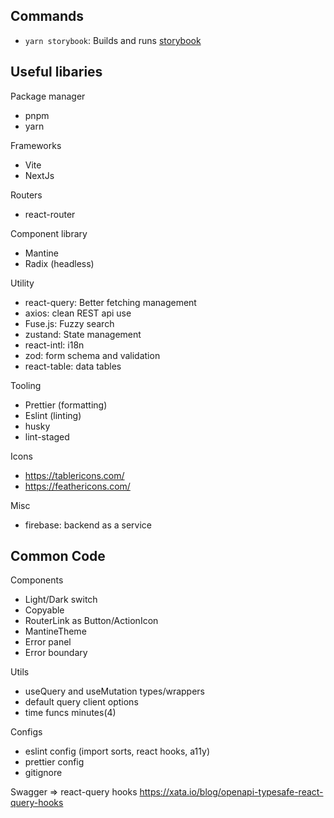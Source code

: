## Commands

- `yarn storybook`: Builds and runs [storybook](https://storybook.js.org/)

## Useful libaries

Package manager

- pnpm
- yarn

Frameworks

- Vite
- NextJs

Routers

- react-router

Component library

- Mantine
- Radix (headless)

Utility

- react-query: Better fetching management
- axios: clean REST api use
- Fuse.js: Fuzzy search
- zustand: State management
- react-intl: i18n
- zod: form schema and validation
- react-table: data tables

Tooling

- Prettier (formatting)
- Eslint (linting)
- husky
- lint-staged

Icons

- https://tablericons.com/
- https://feathericons.com/

Misc

- firebase: backend as a service

## Common Code

Components

- Light/Dark switch
- Copyable
- RouterLink as Button/ActionIcon
- MantineTheme
- Error panel
- Error boundary

Utils

- useQuery and useMutation types/wrappers
- default query client options
- time funcs minutes(4)

Configs

- eslint config (import sorts, react hooks, a11y)
- prettier config
- gitignore

Swagger => react-query hooks https://xata.io/blog/openapi-typesafe-react-query-hooks
